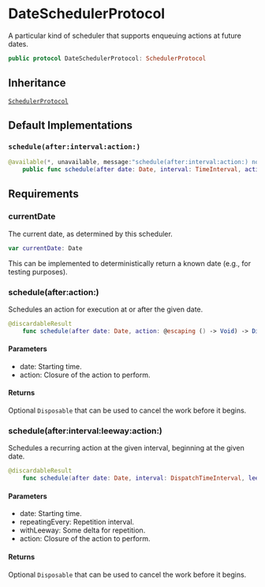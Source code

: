 # DateSchedulerProtocol

A particular kind of scheduler that supports enqueuing actions at future
dates.

``` swift
public protocol DateSchedulerProtocol: SchedulerProtocol 
```

## Inheritance

[`SchedulerProtocol`](/SchedulerProtocol)

## Default Implementations

### `schedule(after:interval:action:)`

``` swift
@available(*, unavailable, message:"schedule(after:interval:action:) now uses DispatchTimeInterval")
	public func schedule(after date: Date, interval: TimeInterval, action: @escaping () -> Void) -> Disposable? 
```

## Requirements

### currentDate

The current date, as determined by this scheduler.

``` swift
var currentDate: Date 
```

This can be implemented to deterministically return a known date (e.g.,
for testing purposes).

### schedule(after:​action:​)

Schedules an action for execution at or after the given date.

``` swift
@discardableResult
	func schedule(after date: Date, action: @escaping () -> Void) -> Disposable?
```

#### Parameters

  - date: Starting time.
  - action: Closure of the action to perform.

#### Returns

Optional `Disposable` that can be used to cancel the work before it begins.

### schedule(after:​interval:​leeway:​action:​)

Schedules a recurring action at the given interval, beginning at the
given date.

``` swift
@discardableResult
	func schedule(after date: Date, interval: DispatchTimeInterval, leeway: DispatchTimeInterval, action: @escaping () -> Void) -> Disposable?
```

> 

#### Parameters

  - date: Starting time.
  - repeatingEvery: Repetition interval.
  - withLeeway: Some delta for repetition.
  - action: Closure of the action to perform.

#### Returns

Optional `Disposable` that can be used to cancel the work before it begins.
